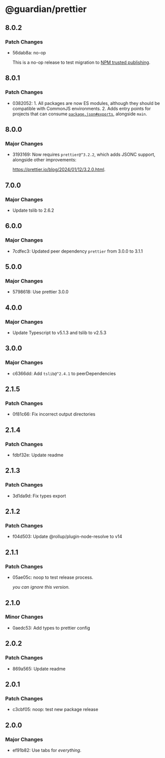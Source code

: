 # @guardian/prettier

## 8.0.2

### Patch Changes

- 56dab8a: no-op

  This is a no-op release to test migration to [NPM trusted publishing](https://docs.npmjs.com/trusted-publishers).

## 8.0.1

### Patch Changes

- 0382052: 1. All packages are now ES modules, although they should be compatible with CommonJS environments. 2. Adds entry points for projects that can consume [`package.json#exports`](https://nodejs.org/api/packages.html#exports), alongside `main`.

## 8.0.0

### Major Changes

- 3193169: Now requires `prettier@^3.2.2`, which adds JSONC support, alongside other improvements:

  https://prettier.io/blog/2024/01/12/3.2.0.html.

## 7.0.0

### Major Changes

- Update tslib to 2.6.2

## 6.0.0

### Major Changes

- 7cdfec3: Updated peer dependency `prettier` from 3.0.0 to 3.1.1

## 5.0.0

### Major Changes

- 5798618: Use prettier 3.0.0

## 4.0.0

### Major Changes

- Update Typescript to v5.1.3 and tslib to v2.5.3

## 3.0.0

### Major Changes

- c6366dd: Add `tslib@^2.4.1` to peerDependencies

## 2.1.5

### Patch Changes

- 0f81c66: Fix incorrect output directories

## 2.1.4

### Patch Changes

- fdbf32e: Update readme

## 2.1.3

### Patch Changes

- 3d1da9d: Fix types export

## 2.1.2

### Patch Changes

- f04d503: Update @rollup/plugin-node-resolve to v14

## 2.1.1

### Patch Changes

- 05ae05c: noop to test release process.

  _you can ignore this version._

## 2.1.0

### Minor Changes

- 0aedc53: Add types to prettier config

## 2.0.2

### Patch Changes

- 869a565: Update readme

## 2.0.1

### Patch Changes

- c3cbf05: noop: test new package release

## 2.0.0

### Major Changes

- ef91b82: Use tabs for _everything_.
